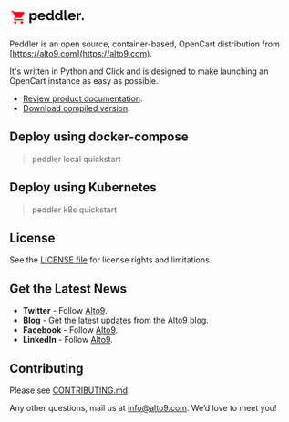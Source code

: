 # [![peddler](https://raw.githubusercontent.com/alto9/peddler/master/assets/images/peddler_logo_light.png)](https://alto9.com)

Peddler is an open source, container-based, OpenCart distribution from [https://alto9.com](https://alto9.com).

It's written in Python and Click and is designed to make launching an OpenCart instance as easy as possible.

- [Review product documentation](http://www.alto9.com/peddler/docs).
- [Download compiled version](https://www.alto9.com/peddler/download).

## Deploy using docker-compose
> peddler local quickstart


## Deploy using Kubernetes
> peddler k8s quickstart

## License

See the [LICENSE file](LICENSE.txt) for license rights and limitations.

## Get the Latest News

- **Twitter** - Follow [Alto9](https://twitter.com/alto9).
- **Blog** - Get the latest updates from the [Alto9 blog](https://alto9.com/blog/).
- **Facebook** - Follow [Alto9](https://www.facebook.com/Alto9Inc).
- **LinkedIn** - Follow [Alto9](https://www.linkedin.com/company/alto9).

## Contributing
Please see [CONTRIBUTING.md](./CONTRIBUTING.md).

Any other questions, mail us at info@alto9.com. We’d love to meet you!